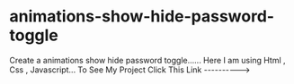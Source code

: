 # animations-show-hide-password-toggle
Create a animations show hide password toggle......
Here I am using Html , Css , Javascript...
To See My Project Click This Link ---------->
